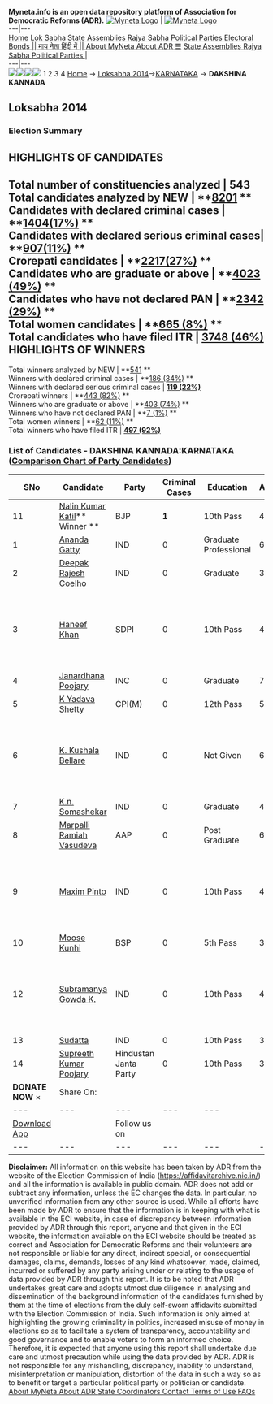 **Myneta.info is an open data repository platform of Association for Democratic Reforms (ADR).**
[![Myneta Logo](https://www.myneta.info/lib/img/myneta-logo.png)](https://www.myneta.info/) | [![Myneta Logo](https://www.myneta.info/lib/img/adr-logo.png)](https://adrindia.org)  
---|---  
[Home](https://www.myneta.info/) [Lok Sabha](https://www.myneta.info/#ls "Lok Sabha") [ State Assemblies ](https://www.myneta.info/#sa "State Assemblies") [Rajya Sabha](https://www.myneta.info/#rs "Rajya Sabha") [Political Parties ](https://www.myneta.info/party "Political Parties") [ Electoral Bonds ](https://www.myneta.info/electoral_bonds "Electoral Bonds") [ || माय नेता हिंदी में || ](https://translate.google.co.in/translate?prev=hp&hl=en&js=y&u=www.myneta.info&sl=en&tl=hi&history_state0=) [ About MyNeta ](https://adrindia.org/content/about-myneta) [ About ADR ](https://adrindia.org/about-adr/who-we-are) [☰](javascript:void\(0\))
[ State Assemblies ](https://www.myneta.info/#sa "State Assemblies") [ Rajya Sabha ](https://www.myneta.info/#rs "Rajya Sabha") [ Political Parties ](https://www.myneta.info/party "Political Parties")
|   
---|---  
![](https://www.myneta.info/lib/img/banner/banner-1.png)![](https://www.myneta.info/lib/img/banner/banner-2.png)![](https://www.myneta.info/lib/img/banner/banner-3.png)![](https://www.myneta.info/lib/img/banner/banner-4.png)
1  2  3  4 
[Home](https://www.myneta.info/) → [Loksabha 2014](https://www.myneta.info/ls2014/)→[KARNATAKA](https://www.myneta.info/ls2014/index.php?action=show_constituencies&state_id=10) → **DAKSHINA KANNADA**
### 
## Loksabha 2014
###  Election Summary 
HIGHLIGHTS OF CANDIDATES  
---  
Total number of constituencies analyzed |  543   
Total candidates analyzed by NEW | **[8201](https://www.myneta.info/ls2014/index.php?action=summary&subAction=candidates_analyzed&sort=candidate#summary) **  
Candidates with declared criminal cases | **[1404(17%)](https://www.myneta.info/ls2014/index.php?action=summary&subAction=crime&sort=candidate#summary) **  
Candidates with declared serious criminal cases| **[907(11%)](https://www.myneta.info/ls2014/index.php?action=summary&subAction=serious_crime&sort=candidate#summary) **  
Crorepati candidates | **[2217(27%)](https://www.myneta.info/ls2014/index.php?action=summary&subAction=crorepati&sort=candidate#summary) **  
Candidates who are graduate or above | **[4023 (49%)](https://www.myneta.info/ls2014/index.php?action=summary&subAction=education&sort=candidate#summary) **  
Candidates who have not declared PAN | **[2342 (29%)](https://www.myneta.info/ls2014/index.php?action=summary&subAction=without_pan&sort=candidate#summary) **  
Total women candidates | **[665 (8%)](https://www.myneta.info/ls2014/index.php?action=summary&subAction=women_candidate&sort=candidate#summary) **  
Total candidates who have filed ITR | [**3748 (46%)**](https://www.myneta.info/ls2014/index.php?action=summary&subAction=filed_itr&sort=candidate#summary)  
HIGHLIGHTS OF WINNERS  
---  
Total winners analyzed by NEW | **[541](https://www.myneta.info/ls2014/index.php?action=summary&subAction=winner_analyzed&sort=candidate#summary) **  
Winners with declared criminal cases | **[186 (34%)](https://www.myneta.info/ls2014/index.php?action=summary&subAction=winner_crime&sort=candidate#summary) **  
Winners with declared serious criminal cases | **[119 (22%)](https://www.myneta.info/ls2014/index.php?action=summary&subAction=winner_serious_crime&sort=candidate#summary)**  
Crorepati winners | **[443 (82%)](https://www.myneta.info/ls2014/index.php?action=summary&subAction=winner_crorepati&sort=candidate#summary) **  
Winners who are graduate or above | **[403 (74%)](https://www.myneta.info/ls2014/index.php?action=summary&subAction=winner_education&sort=candidate#summary) **  
Winners who have not declared PAN | **[7 (1%)](https://www.myneta.info/ls2014/index.php?action=summary&subAction=winner_without_pan&sort=candidate#summary) **  
Total women winners | **[62 (11%)](https://www.myneta.info/ls2014/index.php?action=summary&subAction=winner_women&sort=candidate#summary) **  
Total winners who have filed ITR | [**497 (92%)**](https://www.myneta.info/ls2014/index.php?action=summary&subAction=winner_filed_itr&sort=candidate#summary)  
### List of Candidates - DAKSHINA KANNADA:KARNATAKA ([Comparison Chart of Party Candidates](https://www.myneta.info/ls2014/comparisonchart.php?constituency_id=299))
SNo | Candidate| Party| Criminal Cases| Education| Age| Total Assets| Liabilities  
---|---|---|---|---|---|---|---  
11  | [Nalin Kumar Katil](https://www.myneta.info/ls2014/candidate.php?candidate_id=1221)** Winner ** | BJP | **1** | 10th Pass| 48 | Rs 93,29,001 ~ 93 Lacs+ | Rs 14,93,367 ~ 14 Lacs+  
1  | [Ananda Gatty](https://www.myneta.info/ls2014/candidate.php?candidate_id=2602) | IND | 0 | Graduate Professional| 64 | Rs 53,28,850 ~ 53 Lacs+ | Rs 4,50,000 ~ 4 Lacs+  
2  | [Deepak Rajesh Coelho](https://www.myneta.info/ls2014/candidate.php?candidate_id=2609) | IND | 0 | Graduate| 38 | Rs 33,28,000 ~ 33 Lacs+ | Rs 0 ~   
3  | [Haneef Khan](https://www.myneta.info/ls2014/candidate.php?candidate_id=2603) | SDPI | 0 | 10th Pass| 44 | ![](https://myneta.info/image_v2.php?myneta_folder=ls2014&candidate_id=2603&col=ta) | ![](https://myneta.info/image_v2.php?myneta_folder=ls2014&candidate_id=2603&col=lia)  
4  | [Janardhana Poojary](https://www.myneta.info/ls2014/candidate.php?candidate_id=2610) | INC | 0 | Graduate| 76 | Rs 52,42,284 ~ 52 Lacs+ | Rs 0 ~   
5  | [K Yadava Shetty](https://www.myneta.info/ls2014/candidate.php?candidate_id=1083) | CPI(M) | 0 | 12th Pass| 50 | Rs 21,35,040 ~ 21 Lacs+ | Rs 1,45,000 ~ 1 Lacs+  
6  | [K. Kushala Bellare](https://www.myneta.info/ls2014/candidate.php?candidate_id=3774) | IND | 0 | Not Given| 63 | ![](https://myneta.info/image_v2.php?myneta_folder=ls2014&candidate_id=3774&col=ta) | ![](https://myneta.info/image_v2.php?myneta_folder=ls2014&candidate_id=3774&col=lia)  
7  | [K.n. Somashekar](https://www.myneta.info/ls2014/candidate.php?candidate_id=2607) | IND | 0 | Graduate| 42 | Rs 1,30,36,000 ~ 1 Crore+ | Rs 19,15,500 ~ 19 Lacs+  
8  | [Marpalli Ramiah Vasudeva](https://www.myneta.info/ls2014/candidate.php?candidate_id=860) | AAP | 0 | Post Graduate| 61 | Rs 1,56,92,369 ~ 1 Crore+ | Rs 0 ~   
9  | [Maxim Pinto](https://www.myneta.info/ls2014/candidate.php?candidate_id=2605) | IND | 0 | 10th Pass| 49 | ![](https://myneta.info/image_v2.php?myneta_folder=ls2014&candidate_id=2605&col=ta) | ![](https://myneta.info/image_v2.php?myneta_folder=ls2014&candidate_id=2605&col=lia)  
10  | [Moose Kunhi](https://www.myneta.info/ls2014/candidate.php?candidate_id=2604) | BSP | 0 | 5th Pass| 39 | Rs 6,67,631 ~ 6 Lacs+ | Rs 1,52,465 ~ 1 Lacs+  
12  | [Subramanya Gowda K.](https://www.myneta.info/ls2014/candidate.php?candidate_id=2608) | IND | 0 | 10th Pass| 42 | ![](https://myneta.info/image_v2.php?myneta_folder=ls2014&candidate_id=2608&col=ta) | ![](https://myneta.info/image_v2.php?myneta_folder=ls2014&candidate_id=2608&col=lia)  
13  | [Sudatta](https://www.myneta.info/ls2014/candidate.php?candidate_id=1084) | IND | 0 | 10th Pass| 37 | Rs 3,26,800 ~ 3 Lacs+ | Rs 50,000 ~ 50 Thou+  
14  | [Supreeth Kumar Poojary](https://www.myneta.info/ls2014/candidate.php?candidate_id=2606) | Hindustan Janta Party | 0 | 10th Pass| 38 | Rs 13,88,000 ~ 13 Lacs+ | Rs 1,42,250 ~ 1 Lacs+  
|  **DONATE NOW** × |  Share On:  | [](https://api.whatsapp.com/send?text=https%3A%2F%2Fmyneta.info%2Fpunjab2022%2Findex.php%3Faction%3Dshow_constituencies%26state_id%3D19) | [](https://www.facebook.com/sharer/sharer.php?u=https%3A%2F%2Fmyneta.info%2Fpunjab2022%2Findex.php%3Faction%3Dshow_constituencies%26state_id%3D19) | [](https://twitter.com/share?url=https%3A%2F%2Fmyneta.info%2Fpunjab2022%2Findex.php%3Faction%3Dshow_constituencies%26state_id%3D19)  
---|---|---|---|---  
| [ Download App ](https://play.google.com/store/apps/details?id=com.webrosoft.myneta1&pcampaignid=pcampaignidMKT-Other-global-all-co-prtnr-py-PartBadge-Mar2515-1) | [](https://play.google.com/store/apps/details?id=com.webrosoft.myneta1&pcampaignid=pcampaignidMKT-Other-global-all-co-prtnr-py-PartBadge-Mar2515-1) |  Follow us on  | [](https://www.facebook.com/adrindia.org/) | [](https://twitter.com/adrspeaks) | [](https://groups.google.com/g/national-election-watch?hl=en&pli=1) | [](https://www.instagram.com/adrspeaks/) | [](https://www.youtube.com/user/adrspeaks) | [](https://sharechat.com/profile/adrspeaks)  
---|---|---|---|---|---|---|---|---  
**Disclaimer:** All information on this website has been taken by ADR from the website of the Election Commission of India (https://affidavitarchive.nic.in/) and all the information is available in public domain. ADR does not add or subtract any information, unless the EC changes the data. In particular, no unverified information from any other source is used. While all efforts have been made by ADR to ensure that the information is in keeping with what is available in the ECI website, in case of discrepancy between information provided by ADR through this report, anyone and that given in the ECI website, the information available on the ECI website should be treated as correct and Association for Democratic Reforms and their volunteers are not responsible or liable for any direct, indirect special, or consequential damages, claims, demands, losses of any kind whatsoever, made, claimed, incurred or suffered by any party arising under or relating to the usage of data provided by ADR through this report. It is to be noted that ADR undertakes great care and adopts utmost due diligence in analysing and dissemination of the background information of the candidates furnished by them at the time of elections from the duly self-sworn affidavits submitted with the Election Commission of India. Such information is only aimed at highlighting the growing criminality in politics, increased misuse of money in elections so as to facilitate a system of transparency, accountability and good governance and to enable voters to form an informed choice. Therefore, it is expected that anyone using this report shall undertake due care and utmost precaution while using the data provided by ADR. ADR is not responsible for any mishandling, discrepancy, inability to understand, misinterpretation or manipulation, distortion of the data in such a way so as to benefit or target a particular political party or politician or candidate. 
[ About MyNeta ](https://adrindia.org/content/about-myneta) [ About ADR ](https://adrindia.org/about-adr/who-we-are) [ State Coordinators ](https://adrindia.org/about-adr/state-coordinators) [ Contact ](https://adrindia.org/contact-us) [ Terms of Use ](https://adrindia.org/content/adr-terms-use) [ FAQs ](https://adrindia.org/content/faqs)
